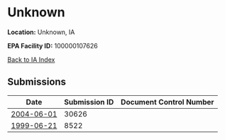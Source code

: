 # Unknown

**Location:** Unknown, IA

**EPA Facility ID:** 100000107626

[Back to IA Index](../../index.md)

## Submissions

| Date | Submission ID | Document Control Number |
|------|--------------|-------------------------|
| [2004-06-01](submissions/30626.md) | 30626 |  |
| [1999-06-21](submissions/8522.md) | 8522 |  |
